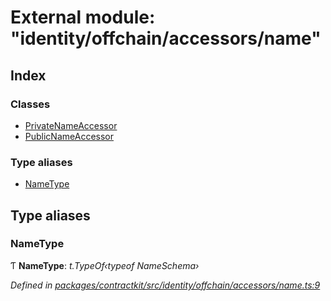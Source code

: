 # External module: "identity/offchain/accessors/name"

## Index

### Classes

* [PrivateNameAccessor](../classes/_identity_offchain_accessors_name_.privatenameaccessor.md)
* [PublicNameAccessor](../classes/_identity_offchain_accessors_name_.publicnameaccessor.md)

### Type aliases

* [NameType](_identity_offchain_accessors_name_.md#nametype)

## Type aliases

###  NameType

Ƭ **NameType**: *t.TypeOf‹typeof NameSchema›*

*Defined in [packages/contractkit/src/identity/offchain/accessors/name.ts:9](https://github.com/celo-org/celo-monorepo/blob/master/packages/contractkit/src/identity/offchain/accessors/name.ts#L9)*
